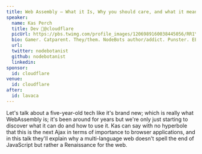 ```yaml
---
title: Web Assembly — What it Is, Why you should care, and what it means for JS
speaker:
  name: Kas Perch
  title: Dev 🥑@cloudflare
  picUrl: https://pbs.twimg.com/profile_images/1206989160038445056/RR1YU361_400x400.jpg
  bio: Gamer. Catparent. They/them. NodeBots author/addict. Punster. EE Dropout/Self-Study. a.k.a @ATX-Sabine
  url:
  twitter: nodebotanist
  github: nodebotanist
  linkedin:
sponsor:
  id: cloudflare
venue:
  id: cloudflare
after:
  id: lavaca
---
```


Let's talk about a five-year-old tech like it's brand new; which is really what WebAssembly is; it's been around for years but we're only just starting to discover what it can do and how to use it. Kas can say with no hyperbole that this is the next Ajax in terms of importance to browser applications, and in this talk they'll explain why a multi-language web doesn't spell the end of JavaScript but rather a Renaissance for the web.
